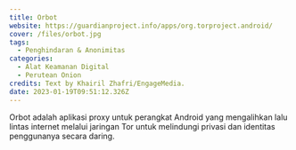 ```yaml
---
title: Orbot
website: https://guardianproject.info/apps/org.torproject.android/
cover: /files/orbot.jpg
tags:
  - Penghindaran & Anonimitas
categories:
  - Alat Keamanan Digital
  - Perutean Onion
credits: Text by Khairil Zhafri/EngageMedia.
date: 2023-01-19T09:51:12.326Z
---
```

Orbot adalah aplikasi proxy untuk perangkat Android yang mengalihkan lalu lintas internet melalui jaringan Tor untuk melindungi privasi dan identitas penggunanya secara daring.